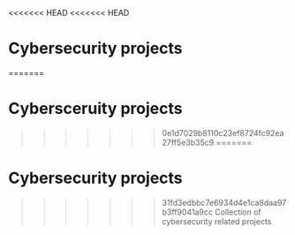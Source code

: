 <<<<<<< HEAD
<<<<<<< HEAD
# Cybersecurity projects

=======
# Cybersceruity projects
>>>>>>> 0e1d7029b8110c23ef8724fc92ea27ff5e3b35c9
=======
# Cybersecurity projects
>>>>>>> 31fd3edbbc7e6934d4e1ca8daa97b3ff9041a9cc
Collection of cybersecurity related projects 
